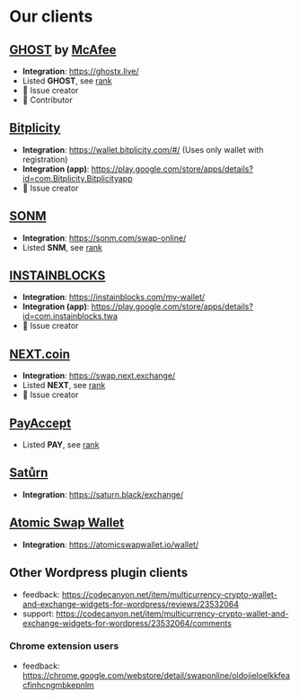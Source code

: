 # Our clients


## [GHOST](https://www.ghostbymcafee.com/) by [McAfee](https://twitter.com/officialmcafee/status/1274757261513175045)

- __Integration__: https://ghostx.live/
- Listed **GHOST**, see [rank](https://www.coingecko.com/en/coins/ghost)
- 🏅 Issue creator
- 🥇 Contributor


## [Bitplicity](https://bitplicity.com/)

- __Integration__: https://wallet.bitplicity.com/#/ (Uses only wallet with registration)
- __Integration (app)__: https://play.google.com/store/apps/details?id=com.Bitplicity.Bitplicityapp
- 🏅 Issue creator


## [SONM](https://sonm.com/)

- __Integration__: https://sonm.com/swap-online/
- Listed **SNM**, see [rank](https://www.coingecko.com/en/coins/sonm)


## [INSTAINBLOCKS](https://instainblocks.com/)

- __Integration__: https://instainblocks.com/my-wallet/
- __Integration (app)__: https://play.google.com/store/apps/details?id=com.instainblocks.twa
- 🏅 Issue creator


## [NEXT.coin](https://next.exchange/)

- __Integration__: https://swap.next.exchange/
- Listed **NEXT**, see [rank](https://www.coingecko.com/en/coins/next-coin)
- 🏅 Issue creator


## [PayAccept](https://www.payaccept.net/)

- Listed **PAY**, see [rank](https://www.coingecko.com/en/coins/payaccept)


## [Satůrn](https://saturn.black/)

- __Integration__: https://saturn.black/exchange/


## [Atomic Swap Wallet](https://atomicswapwallet.io/)

- __Integration__: https://atomicswapwallet.io/wallet/


## Other Wordpress plugin clients

- feedback: https://codecanyon.net/item/multicurrency-crypto-wallet-and-exchange-widgets-for-wordpress/reviews/23532064
- support: https://codecanyon.net/item/multicurrency-crypto-wallet-and-exchange-widgets-for-wordpress/23532064/comments


### Chrome extension users

- feedback: https://chrome.google.com/webstore/detail/swaponline/oldojieloelkkfeacfinhcngmbkepnlm
